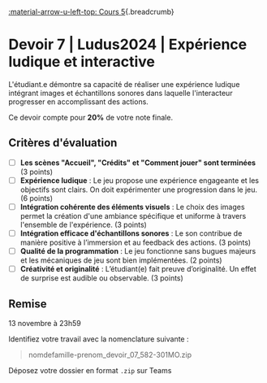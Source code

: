 [:material-arrow-u-left-top: Cours 5](../cours05.md){.breadcrumb}

# Devoir 7 | Ludus2024 | Expérience ludique et interactive

L'étudiant.e démontre sa capacité de réaliser une expérience ludique intégrant images et échantillons sonores dans laquelle l'interacteur progresser en accomplissant des actions.

Ce devoir compte pour **20%** de votre note finale.

## Critères d'évaluation

- [ ] **Les scènes "Accueil", "Crédits" et "Comment jouer" sont terminées** (3 points)
- [ ] **Expérience ludique** : Le jeu propose une expérience engageante et les objectifs sont clairs. On doit expérimenter une progression dans le jeu. (6 points)
- [ ] **Intégration cohérente des éléments visuels** : Le choix des images permet la création d'une ambiance spécifique et uniforme à travers l'ensemble de l'expérience. (3 points)
- [ ] **Intégration efficace d'échantillons sonores** : Le son contribue de manière positive à l’immersion et au feedback des actions.  (3 points)
- [ ] **Qualité de la programmation** : Le jeu fonctionne sans bugues majeurs et les mécaniques de jeu sont bien implémentées. (2 points)
- [ ] **Créativité et originalité** : L’étudiant(e) fait preuve d’originalité. Un effet de surprise est audible ou observable. (3 points)

## Remise

13 novembre à 23h59

Identifiez votre travail avec la nomenclature suivante :

> nomdefamille-prenom_devoir_07_582-301MO.zip

Déposez votre dossier en format `.zip` sur Teams
